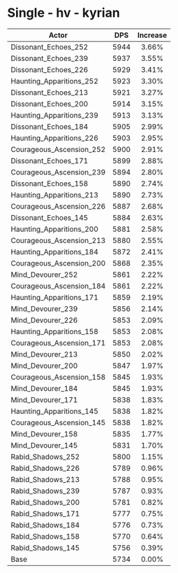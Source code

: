 # Single - hv - kyrian
| Actor | DPS | Increase |
|---|:---:|:---:|
|Dissonant_Echoes_252|5944|3.66%|
|Dissonant_Echoes_239|5937|3.55%|
|Dissonant_Echoes_226|5929|3.41%|
|Haunting_Apparitions_252|5923|3.30%|
|Dissonant_Echoes_213|5921|3.27%|
|Dissonant_Echoes_200|5914|3.15%|
|Haunting_Apparitions_239|5913|3.13%|
|Dissonant_Echoes_184|5905|2.99%|
|Haunting_Apparitions_226|5903|2.95%|
|Courageous_Ascension_252|5900|2.91%|
|Dissonant_Echoes_171|5899|2.88%|
|Courageous_Ascension_239|5894|2.80%|
|Dissonant_Echoes_158|5890|2.74%|
|Haunting_Apparitions_213|5890|2.73%|
|Courageous_Ascension_226|5887|2.68%|
|Dissonant_Echoes_145|5884|2.63%|
|Haunting_Apparitions_200|5881|2.58%|
|Courageous_Ascension_213|5880|2.55%|
|Haunting_Apparitions_184|5872|2.41%|
|Courageous_Ascension_200|5868|2.35%|
|Mind_Devourer_252|5861|2.22%|
|Courageous_Ascension_184|5861|2.22%|
|Haunting_Apparitions_171|5859|2.19%|
|Mind_Devourer_239|5856|2.14%|
|Mind_Devourer_226|5853|2.09%|
|Haunting_Apparitions_158|5853|2.08%|
|Courageous_Ascension_171|5853|2.08%|
|Mind_Devourer_213|5850|2.02%|
|Mind_Devourer_200|5847|1.97%|
|Courageous_Ascension_158|5845|1.93%|
|Mind_Devourer_184|5845|1.93%|
|Mind_Devourer_171|5838|1.83%|
|Haunting_Apparitions_145|5838|1.82%|
|Courageous_Ascension_145|5838|1.82%|
|Mind_Devourer_158|5835|1.77%|
|Mind_Devourer_145|5831|1.70%|
|Rabid_Shadows_252|5800|1.15%|
|Rabid_Shadows_226|5789|0.96%|
|Rabid_Shadows_213|5788|0.95%|
|Rabid_Shadows_239|5787|0.93%|
|Rabid_Shadows_200|5781|0.82%|
|Rabid_Shadows_171|5777|0.75%|
|Rabid_Shadows_184|5776|0.73%|
|Rabid_Shadows_158|5770|0.64%|
|Rabid_Shadows_145|5756|0.39%|
|Base|5734|0.00%|
